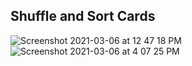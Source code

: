 ## Shuffle and Sort Cards
![Screenshot 2021-03-06 at 12 47 18 PM](https://user-images.githubusercontent.com/11583535/110198692-53161c80-7e7a-11eb-835d-74bbc9c8436d.png)![Screenshot 2021-03-06 at 4 07 25 PM](https://user-images.githubusercontent.com/11583535/110203852-53bcac00-7e96-11eb-95f7-7edbe75244c9.png)
